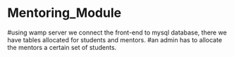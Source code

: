 # Mentoring_Module
#using wamp server we connect the front-end to mysql database, there we have tables allocated for students and mentors.
#an admin has to allocate the mentors a certain set of students.
